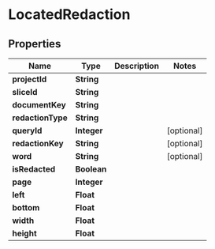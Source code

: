 

# LocatedRedaction


## Properties

| Name | Type | Description | Notes |
|------------ | ------------- | ------------- | -------------|
|**projectId** | **String** |  |  |
|**sliceId** | **String** |  |  |
|**documentKey** | **String** |  |  |
|**redactionType** | **String** |  |  |
|**queryId** | **Integer** |  |  [optional] |
|**redactionKey** | **String** |  |  [optional] |
|**word** | **String** |  |  [optional] |
|**isRedacted** | **Boolean** |  |  |
|**page** | **Integer** |  |  |
|**left** | **Float** |  |  |
|**bottom** | **Float** |  |  |
|**width** | **Float** |  |  |
|**height** | **Float** |  |  |



